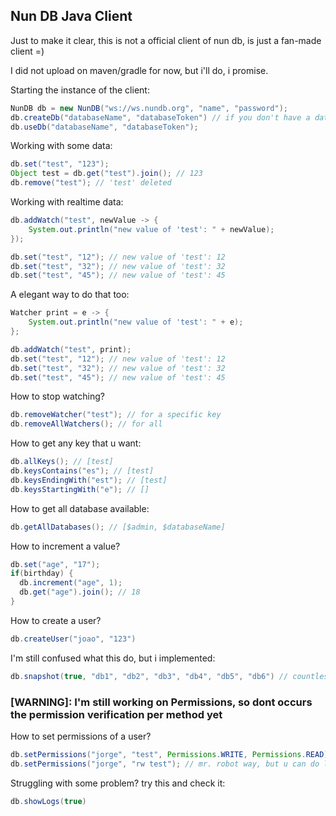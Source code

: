 ## Nun DB Java Client
Just to make it clear, this is not a official client of nun db, is just a fan-made client =)


I did not upload on maven/gradle for now, but i'll do, i promise.

Starting the instance of the client:
```java
NunDB db = new NunDB("ws://ws.nundb.org", "name", "password");
db.createDb("databaseName", "databaseToken") // if you don't have a database
db.useDb("databaseName", "databaseToken");
```
Working with some data:
```java
db.set("test", "123");
Object test = db.get("test").join(); // 123
db.remove("test"); // 'test' deleted
```
Working with realtime data:
```java
db.addWatch("test", newValue -> {
    System.out.println("new value of 'test': " + newValue);
});

db.set("test", "12"); // new value of 'test': 12
db.set("test", "32"); // new value of 'test': 32
db.set("test", "45"); // new value of 'test': 45
```
A elegant way to do that too:
```java
Watcher print = e -> {
    System.out.println("new value of 'test': " + e);
};

db.addWatch("test", print);
db.set("test", "12"); // new value of 'test': 12
db.set("test", "32"); // new value of 'test': 32
db.set("test", "45"); // new value of 'test': 45
```
How to stop watching?
```java
db.removeWatcher("test"); // for a specific key
db.removeAllWatchers(); // for all
```
How to get any key that u want:
```java
db.allKeys(); // [test]
db.keysContains("es"); // [test]
db.keysEndingWith("est"); // [test]
db.keysStartingWith("e"); // []
```
How to get all database available:
```java
db.getAllDatabases(); // [$admin, $databaseName]
```
How to increment a value?
```java
db.set("age", "17");
if(birthday) {
  db.increment("age", 1);
  db.get("age").join(); // 18
}
```
How to create a user?
```java
db.createUser("joao", "123")
```
I'm still confused what this do, but i implemented:
```java
db.snapshot(true, "db1", "db2", "db3", "db4", "db5", "db6") // countless databases if u want to
```
### [WARNING]: I'm still working on Permissions, so dont occurs the permission verification per method yet
How to set permissions of a user?
```java
db.setPermissions("jorge", "test", Permissions.WRITE, Permissions.READ); // more semantic way, but only can do for one key
db.setPermissions("jorge", "rw test"); // mr. robot way, but u can do like a lot of keys, ex: "rw test|ri age"
```
Struggling with some problem? try this and check it:
```java
db.showLogs(true)
```
